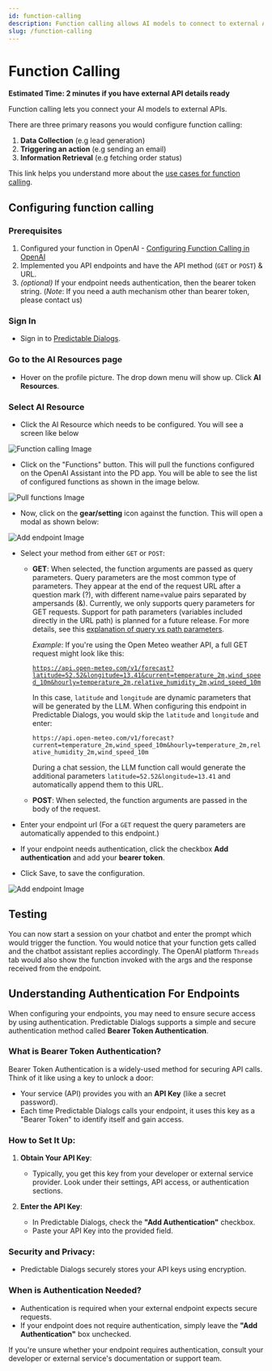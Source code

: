 ```yaml
---
id: function-calling
description: Function calling allows AI models to connect to external APIs
slug: /function-calling
---
```


# Function Calling
**Estimated Time: 2 minutes if you have external API details ready**

Function calling lets you connect your AI models to external APIs.

There are three primary reasons you would configure function calling:

1. **Data Collection** (e.g lead generation)
2. **Triggering an action** (e.g sending an email)
3. **Information Retrieval** (e.g fetching order status)

This link helps you understand more about the [use cases for function calling](https://predictabledialogs.com/learn/function-calling-use-cases).


## Configuring function calling

### Prerequisites
1. Configured your function in OpenAI - [Configuring Function Calling in OpenAI](https://predictabledialogs.com/learn/openai/configuring-function-calling)
2. Implemented you API endpoints and have the API method (`GET` or `POST`) & URL. 
3. _(optional)_ If your endpoint needs authentication, then the bearer token string.
(_Note_: If you need a auth mechanism other than bearer token, please contact us)

### Sign In
- Sign in to [Predictable Dialogs](https://predictabledialogs.com/sign-in).

### Go to the AI Resources page
- Hover on the profile picture. The drop down menu will show up. Click **AI Resources**. 

### Select AI Resource 
- Click the AI Resource which needs to be configured. You will see a screen like below

![Function calling Image](/img/function-calling.webp)

- Click on the "Functions" button. This will pull the functions configured on the OpenAI Assistant into the PD app. You will be able to see the list of configured functions as shown in the image below.

![Pull functions Image](/img/pull-functions.webp)

- Now, click on the **gear/setting** icon against the function. This will open a modal as shown below:

![Add endpoint Image](/img/configure-functions.webp)

- Select your method from either `GET` or `POST`:
  * **GET**: When selected, the function arguments are passed as query parameters. Query parameters are the most common type of parameters. They appear at the end of the request URL after a question mark (?), with different name=value pairs separated by ampersands (&). Currently, we only supports query parameters for GET requests. Support for path parameters (variables included directly in the URL path) is planned for a future release. For more details, see this [explanation of query vs path parameters](https://swagger.io/docs/specification/describing-parameters/).

      *Example*:
    If you're using the Open Meteo weather API, a full GET request might look like this:

    [`https://api.open-meteo.com/v1/forecast?latitude=52.52&longitude=13.41&current=temperature_2m,wind_speed_10m&hourly=temperature_2m,relative_humidity_2m,wind_speed_10m`](https://api.open-meteo.com/v1/forecast?latitude=52.52&longitude=13.41&current=temperature_2m,wind_speed_10m&hourly=temperature_2m,relative_humidity_2m,wind_speed_10m)

    In this case, `latitude` and `longitude` are dynamic parameters that will be generated by the LLM. When configuring this endpoint in Predictable Dialogs, you would skip the `latitude` and `longitude` and enter:

    `https://api.open-meteo.com/v1/forecast?current=temperature_2m,wind_speed_10m&hourly=temperature_2m,relative_humidity_2m,wind_speed_10m`

    During a chat session, the LLM function call would generate the additional parameters `latitude=52.52&longitude=13.41` and automatically append them to this URL.

  * **POST**: When selected, the function arguments are passed in the body of the request.

- Enter your endpoint url (For a `GET` request the query parameters are automatically appended to this endpoint.)
- If your endpoint needs authentication, click the checkbox **Add authentication** and add your **bearer token**.
- Click Save, to save the configuration. 

![Add endpoint Image](/img/add-endpoint.webp)

## Testing 
You can now start a session on your chatbot and enter the prompt which would trigger the function. You would notice that your function gets called and the chatbot assistant replies accordingly. The OpenAI platform `Threads` tab would also show the function invoked with the args and the response received from the endpoint.

## Understanding Authentication For Endpoints

When configuring your endpoints, you may need to ensure secure access by using authentication. Predictable Dialogs supports a simple and secure authentication method called **Bearer Token Authentication**.

### What is Bearer Token Authentication?

Bearer Token Authentication is a widely-used method for securing API calls. Think of it like using a key to unlock a door:

* Your service (API) provides you with an **API Key** (like a secret password).
* Each time Predictable Dialogs calls your endpoint, it uses this key as a "Bearer Token" to identify itself and gain access.

### How to Set It Up:

1. **Obtain Your API Key**:

   * Typically, you get this key from your developer or external service provider. Look under their settings, API access, or authentication sections.

2. **Enter the API Key**:

   * In Predictable Dialogs, check the **"Add Authentication"** checkbox.
   * Paste your API Key into the provided field.

### Security and Privacy:

* Predictable Dialogs securely stores your API keys using encryption.

### When is Authentication Needed?

* Authentication is required when your external endpoint expects secure requests.
* If your endpoint does not require authentication, simply leave the **"Add Authentication"** box unchecked.

If you're unsure whether your endpoint requires authentication, consult your developer or external service's documentation or support team.


